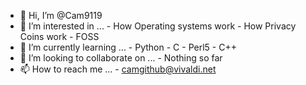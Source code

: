  - 👋 Hi, I’m @Cam9119
- 👀 I’m interested in ...
      - How Operating systems work
      - How Privacy Coins work
      -  FOSS
- 🌱 I’m currently learning ...
      - Python
      - C
      - Perl5
      - C++
- 💞️ I’m looking to collaborate on ...
      - Nothing so far
- 📫 How to reach me ...
      - camgithub@vivaldi.net

<!---
Cam9119/Cam9119 is a ✨ special ✨ repository because its `README.md` (this file) appears on your GitHub profile.
You can click the Preview link to take a look at your changes.
--->
